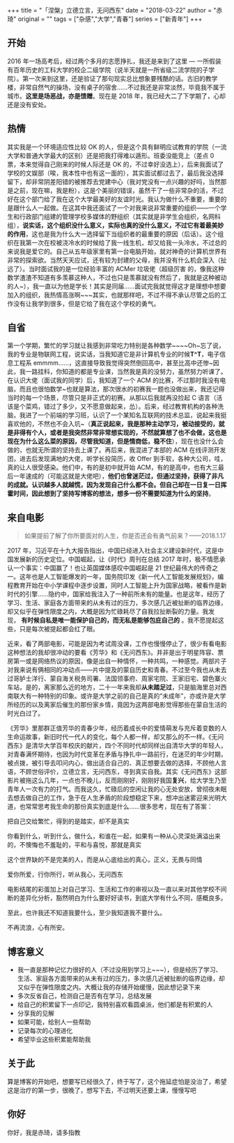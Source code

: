 +++
title = "「涅槃」立德立言，无问西东"
date = "2018-03-22"
author = "赤琦"
original = ""
tags = ["杂感","大学","青春"]
series = ["新青年"]
+++

## 开始

2016 年一场高考后，经过两个多月的志愿挣扎，我还是来到了这里 — 一所假装有百年历史的工科大学的校企二级学院（说半天就是一所省级二流学院的子学院）。第一次来到这里，还是验证了那句现实总比想象要残酷的话。古旧的教学楼，非常自然气的操场，没有桌子的宿舍……不过我还是非常淡然，毕竟我不属于城市。**这里是场恶战，亦是馈赠**。现在是 2018 年，我已经大二了下学期了，心却还是没有安处。

## 热情

其实我是一个环境适应性比较 OK 的人，但是这个具有鲜明应试教育的学院（一流大学和普通大学最大的区别）还是把我打得难以遁形。班委没能竞上（差点 0 票，本来觉得自己刚来的时候人际还是 OK 的，不过幸好没选上），后来我面试了学校的文娱部（唉，我本性中也有这一面的），其实面试都过去了，最后我没选择留下，却非常阴差阳错的被推荐去党建中心（我对党没有一点兴趣的好吗，当然那是之前，现在嘛，我是粉），这是个美丽的错误，虽然干了一些非常杂的活，不过好在这个部门给了我在这个大学最美好的友谊时光。我认为做什么不重要，重要的是跟什么人一起做。在这其中我还面试了一个对我来说非常重要的组织——一个学生和行政部门组建的管理学校多媒体的野组织（其实就是非学生会组织，名网科组），**说实话，这个组织没什么意义，实际也真的没什么意义，不过它有着最美妙的作用**，这也是我为什么大一选择留下当组织者的最重要的原因（后话）。这个组织在我第一次在校被浇冷水的时候给了我一线生机，却又给我一头冷水，不过总的来说我是爱它的。自己从五年级家里有第一台电脑开始，就对神奇的计算机世界有非常的探索欲。当然天天应试，还有较为封建的父母，我并没有什么机会深入（扯远了）。当时面试我的是一位经验丰富的 ACMer 垃圾佬（超级厉害 的，像我这种数学渣渣不知道有多羡慕这种人，不过也只是羡慕就没有然后了，我就是这种被动的人~），我一直以为他是学长！其实是同届……面试完我就觉得这才是理想中想要加入的组织，我热情高涨啊~~~其实，也就那样吧，不过不得不承认尽管之后的工作没有让我学到很多，但是它给了我在这个学校的勇气。

## 自省

第一个学期，繁忙的学习就让我感到非常吃力特别是各种数学~~~~Oh~忘了说，我的专业是物联网工程，说实话，当我知道它是非计算机专业的时候**T^T**，电子信息工程系 emmmm……，这直接导致我觉得突然倒回高中，甚至比高中还惨~因此，我一路挂科，你知道的都是专业课，当然我是真的没努力，虽然努力听课了。在认识大佬（面试我的同学）后，我知道了一个 ACM 的比赛，不过那时我没有电脑，而且也很怕数学~也就是算法，那次很水的初赛我一题也没做出来，我还记得当时的每一个场景，尽管只是非正式的初赛。从那以后我就再没捡起 C 语言（活该是个菜鸡，错过了多少，又不愿意做起来，怂）。后来，经过教育机构的各种洗脑，我进了一个前端的学习班，认识了一个某知名互联网的技术总监，说起来我挺喜欢他的，不然也不会入坑~（**真正说起来，我是那种主动学习，被动接受的，就是非得有个人，或者是我突然非常非常想实现的，不然就算想了也不会做，这也是现在为什么这么菜的原因，尽管我知道，但是情商低，稳不住**），现在也没什么会做的，也就无所谓的坚持去上课了。再后来，我混进了本部的 ACM 在线评测开发团，进去后发现满地的大佬，听学长投简历，收 Offer 到手软，各种大公司，哇，真的让人很受感染。他们中，有的是初中就开始 ACM，有的是高中，也有大三最后一年速成的（可能这就是大佬吧），**他们也曾迷茫过，但通过坚持，获得了非凡的成就。认识越多人就越慌，因为发现自己什么都不会。但自己却在一日复一日挥霍时间，因此想到了坚持写博客的想法，想多一份不需要知道为什么的坚持**。

## 来自电影

> 如果提前了解了你所要面对的人生，你是否还会有勇气前来？——2018.1.17

2017 年，习近平在十九大报告指出，中国已经进入社会主义建设新时代，这是中国发展新的历史定位。中国崛起，让《时代》周刊在总结 2017 年时，极不情愿承认一个事实：中国赢了！也让英国媒体感叹中国崛起是 21 世纪最伟大的传奇之一。这年也是人工智能爆发的一年，国务院印发《新一代人工智能发展规划》，编程教育开始在中小学课程中逐步设置，同时人工智能上升为国家战略，被看作是新时代的引擎……隐约中，国家给我注入了一种前所未有的能量。也是这年，经历了学习、生活、家庭各方面带来的从未有过的压力，多次感几近被扯断的临界边缘，却又似乎在弹性限度之内，大概是因为忙碌耗尽了自我拉扯断裂的力量。我发现， **有时候自私是唯一能保护自己的，而无私是能够包庇自己的** 。我不愿提起这些，只是每次被提起都会红了眼。

近来，看了两部电影，可能是因为考试周没课，工作也慢慢停止了，很少有看电影这种想法的我却很冲动的要看《芳华》和《无问西东》。并非是出于明星阵容、票房第一或是网络热议的原因，像是出自一种情怀，一种共鸣，一种感觉。两部片子对我来说有俩相同的冲动点——片中提及的蒙自历史和青春。不过至今我也从未去过哥胪士洋行、蒙自海关税务司署、法国领事府、周家宅院、王家旧宅、碧色寨火车站，是的，离家那么近的地方，二十一年来我却**从未踏足过**，只是脑海里总对西南联大有一种特别的印象。或许是大学之前的自己是真的“未成年”，亦或许是大学所经历的以及离家后催生的那份家乡情，竟因为这两部电影觉得那些在蒙自生活的时光白过了。

《芳华》里那群正值芳华的青春少年，经历着成长中的爱情萌发与充斥着变数的人生命运故事，新旧时代一代人的变化，每个人都一样，却又那么的不一样。《无问西东》是清华大学百年校庆的献片，四个不同时代却同样出自清华大学的年轻人，对青春满怀期待，也因为时代变革在矛盾与挣扎中一路前行，在迷茫的年少时期，被点拨，被引导去叩问内心，做出适合自己的、真正想要去做的选择，不顾他人言语，不顾世俗评价，立德立言，无问西东，寻到真实自我。其实《无问西东》这部影片被拖这么几年，一点也不晚儿，反而刚刚好，刚刚好我国**复兴**，给大学生乃至青年人一次有力的打气。而我这久，忙碌后的空闲让我的心无处安放，曾彻夜未眠去想去做自己的工作，急于在人生矛盾的阶段想稳定下来，想冲出迷雾迎来光明大道，也常常思考我生命的那份真实到底是什么……很多思考，现在有了答案：

把自己交给繁忙，得到的是踏实，却不是真实

你看到什么，听到什么，做什么，和谁在一起，如果有一种从心灵深处满溢出来的，不懊悔也不羞耻的，平和与喜悦，那就是真实

这个世界缺的不是完美的人，而是从心底给出的真心，正义，无畏与同情

爱你所爱，行你所行，听从我心，无问西东

电影结尾的彩蛋加上对自己学习、生活和工作的审视以及一直以来对其他学校不间断的差异化分析，豁然明白为什么要好好读书，到底大学有什么不同，感概良多。

至此，也许我还不知道我要什么，至少我知道我不要什么。

不再流浪，心有所安。

## 博客意义

- 我一直是那种记忆力很好的人（不过没用到学习上~~~），但是经历了学习、生活、家庭各方面带来的从未有过的压力，多次感几近被扯断的临界边缘，却又似乎在弹性限度之内。大概让我的存储开始缓慢，因此想记录下来
- 多次反省自己，检测自己是否有在学习，总结发展
- 给自己的积累留下一点印记，我特别喜欢看圆桌派，他们都是有积累的人
- 分享我的见解
- 如果可能，给别人一些帮助
- 记录每次的心理进化
- 希望毕业这些积累能帮助我

## 关于此

算是博客的开始吧，想要写已经很久了，终于写了，这个拖延症怕是没治了，希望这是治疗的第一步，很晚了，想写下去，不过明天还要上课，慢慢写吧

## 你好

你好，我是赤琦，请多指教
